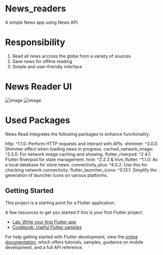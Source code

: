 # News_readers
  A simple News app using News API.

# Responsibility
  1. Read all news accross the globe from a variety of sources
  2. Save news for offline reading
  3. Simple and user-friendly interface

# News Reader UI
![image](https://github.com/moniruzzaman76/News-Reader-App/assets/107347380/8febffca-cab1-4018-8d81-837c67d1adad)
![image](https://github.com/moniruzzaman76/News-Reader-App/assets/107347380/409dd15a-9daa-431b-a802-c9d92517aa23)

# Used Packages 
News Read integrates the following packages to enhance functionality:

http: ^1.1.0: Perform HTTP requests and interact with APIs.
shimmer: ^3.0.0: Shimmer effect when loading news in progress.
cached_network_image: ^3.3.0: For network image caching and showing.
flutter_riverpod: ^2.4.1: Flutter Riverpod for state management.
hive: ^2.2.3 & hive_flutter: ^1.1.0: As a local database for store news.
connectivity_plus: ^4.0.2: Use this for checking network connectivity.
flutter_launcher_icons: ^0.13.1: Simplify the generation of launcher icons on various platforms.

## Getting Started

This project is a starting point for a Flutter application.

A few resources to get you started if this is your first Flutter project:

- [Lab: Write your first Flutter app](https://docs.flutter.dev/get-started/codelab)
- [Cookbook: Useful Flutter samples](https://docs.flutter.dev/cookbook)

For help getting started with Flutter development, view the
[online documentation](https://docs.flutter.dev/), which offers tutorials,
samples, guidance on mobile development, and a full API reference.
